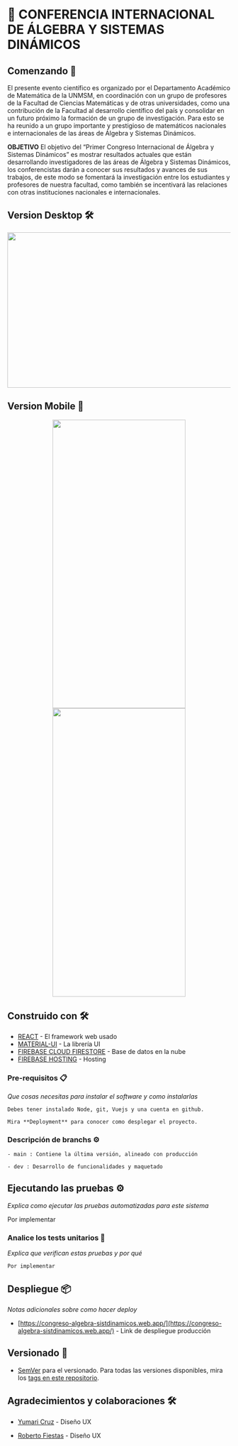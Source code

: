 # :iphone: CONFERENCIA INTERNACIONAL DE ÁLGEBRA Y SISTEMAS DINÁMICOS
## Comenzando 🚀

El presente evento científico es organizado por el Departamento Académico de Matemática de la UNMSM, en coordinación con un grupo de profesores de la Facultad de Ciencias Matemáticas y de otras universidades, como una contribución de la Facultad al desarrollo científico del país y consolidar en un futuro próximo la formación de un grupo de investigación. Para esto se ha reunido a un grupo importante y prestigioso de matemáticos nacionales e internacionales de las áreas de Álgebra y Sistemas Dinámicos.

**OBJETIVO**
El objetivo del “Primer Congreso Internacional de Álgebra y Sistemas Dinámicos” es mostrar resultados actuales que están desarrollando investigadores de las áreas de Álgebra y Sistemas Dinámicos, los conferencistas darán a conocer sus resultados y avances de sus trabajos, de este modo se fomentará la investigación entre los estudiantes y profesores de nuestra facultad, como también se incentivará las relaciones con otras instituciones nacionales e internacionales.

## Version Desktop 🛠️
<p align="center">
  <img src="https://github.com/yud-cumba/Congreso-Internacional-Algebra/blob/master/src/assets/README1.png" width="700" height="350">
</p>

## Version Mobile :iphone:
<p align="center" display="flex" >
  <img src="https://github.com/yud-cumba/Congreso-Internacional-Algebra/blob/master/src/assets/README1.png" width="300" height="650">
  <img src="https://github.com/yud-cumba/Congreso-Internacional-Algebra/blob/master/src/assets/README1.png" width="300" height="650">
</p>

## Construido con 🛠️

* [REACT](https://es.reactjs.org/) - El framework web usado
* [MATERIAL-UI](https://material-ui.com/) - La librería UI
* [FIREBASE CLOUD FIRESTORE](https://firebase.google.com/docs/database) - Base de datos en la nube
* [FIREBASE HOSTING](https://firebase.google.com/docs/) - Hosting

### Pre-requisitos 📋

_Que cosas necesitas para instalar el software y como instalarlas_

```
Debes tener instalado Node, git, Vuejs y una cuenta en github.
```
```
Mira **Deployment** para conocer como desplegar el proyecto.
```

### Descripción de branchs ⚙️
```
- main : Contiene la última versión, alineado con producción
```

```
- dev : Desarrollo de funcionalidades y maquetado

```
## Ejecutando las pruebas ⚙️

_Explica como ejecutar las pruebas automatizadas para este sistema_

Por implementar

### Analice los tests unitarios 🔩

_Explica que verifican estas pruebas y por qué_

```
Por implementar
```

## Despliegue 📦

_Notas adicionales sobre como hacer deploy_

* [https://congreso-algebra-sistdinamicos.web.app/](https://congreso-algebra-sistdinamicos.web.app/) - Link de despliegue producción
## Versionado 📌


* [SemVer](http://semver.org/) para el versionado. Para todas las versiones disponibles, mira los [tags en este repositorio](https://github.com/yud-cumba/PMO-compratudepa/tags).

## Agradecimientos y colaboraciones 🛠️

* [Yumari Cruz]() - Diseño UX

* [Roberto Fiestas]() - Diseño UX

